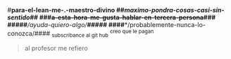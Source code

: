 #**para-el-lean-me-.-maestro-divino
##*maximo-pondra-cosas-casi-sin-sentido*##
###~~a-esta-hora-me-gusta-hablar-en-tercera-persona~~###
<br>
#####**_/ayuda-quiero-algo/_**#####
####***/probablemente-nunca-lo-conozca/####
	<sub>subscribance al git hub</sub>
<sup>creo que le pagan</sup>
>al profesor me refiero













